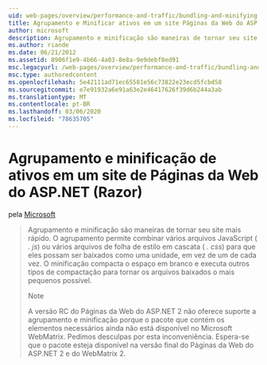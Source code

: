```yaml
---
uid: web-pages/overview/performance-and-traffic/bundling-and-minifying-assets-in-an-aspnet-web-pages-razor-site
title: Agrupamento e Minificar ativos em um site Páginas da Web do ASP.NET (Razor) | Microsoft Docs
author: microsoft
description: Agrupamento e minificação são maneiras de tornar seu site mais rápido. O agrupamento permite combinar vários arquivos JavaScript (. js) ou várias folhas de estilo em cascata (...
ms.author: riande
ms.date: 06/21/2012
ms.assetid: 8906f1e9-4b66-4a03-8e8a-9e9debf8ed91
msc.legacyurl: /web-pages/overview/performance-and-traffic/bundling-and-minifying-assets-in-an-aspnet-web-pages-razor-site
msc.type: authoredcontent
ms.openlocfilehash: 5e42111ad71ec65581e56c73822e23ecd5fcbd58
ms.sourcegitcommit: e7e91932a6e91a63e2e46417626f39d6b244a3ab
ms.translationtype: MT
ms.contentlocale: pt-BR
ms.lasthandoff: 03/06/2020
ms.locfileid: "78635705"
---
```

# <a name="bundling-and-minifying-assets-in-an-aspnet-web-pages-razor-site"></a>Agrupamento e minificação de ativos em um site de Páginas da Web do ASP.NET (Razor)

pela [Microsoft](https://github.com/microsoft)

> Agrupamento e minificação são maneiras de tornar seu site mais rápido. O agrupamento permite combinar vários arquivos JavaScript ( *. js*) ou vários arquivos de folha de estilo em cascata ( *. css*) para que eles possam ser baixados como uma unidade, em vez de um de cada vez. O minificação compacta o espaço em branco e executa outros tipos de compactação para tornar os arquivos baixados o mais pequenos possível.
> 
> > [!NOTE]
> > A versão RC do Páginas da Web do ASP.NET 2 não oferece suporte a agrupamento e minificação porque o pacote que contém os elementos necessários ainda não está disponível no Microsoft WebMatrix. Pedimos desculpas por esta inconveniência. Espera-se que o pacote esteja disponível na versão final do Páginas da Web do ASP.NET 2 e do WebMatrix 2.
